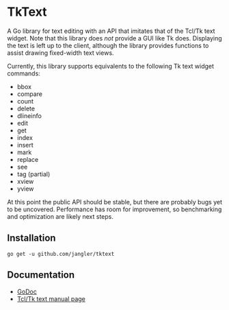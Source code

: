 TkText
======
A Go library for text editing with an API that imitates that of the Tcl/Tk
text widget. Note that this library does *not* provide a GUI like Tk does.
Displaying the text is left up to the client, although the library provides
functions to assist drawing fixed-width text views.

Currently, this library supports equivalents to the following Tk text widget
commands:

- bbox
- compare
- count
- delete
- dlineinfo
- edit
- get
- index
- insert
- mark
- replace
- see
- tag (partial)
- xview
- yview

At this point the public API should be stable, but there are probably bugs yet
to be uncovered. Performance has room for improvement, so benchmarking and
optimization are likely next steps.

Installation
------------
	go get -u github.com/jangler/tktext

Documentation
-------------
- [GoDoc](http://godoc.org/github.com/jangler/tktext)
- [Tcl/Tk text manual page](http://www.tcl.tk/man/tcl8.5/TkCmd/text.htm)
